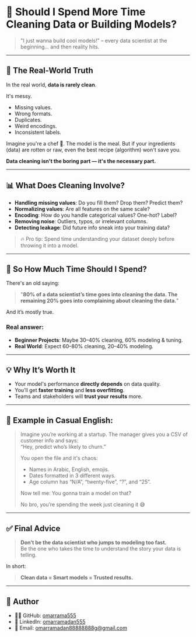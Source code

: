 # 🧼 Should I Spend More Time Cleaning Data or Building Models?

> "I just wanna build cool models!" – every data scientist at the beginning... and then reality hits.

---


## 🎯 The Real-World Truth

In the real world, **data is rarely clean**.

It's messy.
- Missing values.
- Wrong formats.
- Duplicates.
- Weird encodings.
- Inconsistent labels.

Imagine you're a chef 🍳. The model is the meal. But if your ingredients (data) are rotten or raw, even the best recipe (algorithm) won't save you.

**Data cleaning isn't the boring part — it's the necessary part.**

---

## 📊 What Does Cleaning Involve?

- **Handling missing values**: Do you fill them? Drop them? Predict them?
- **Normalizing values**: Are all features on the same scale?
- **Encoding**: How do you handle categorical values? One-hot? Label?
- **Removing noise**: Outliers, typos, or irrelevant columns.
- **Detecting leakage**: Did future info sneak into your training data?

> 🔥 Pro tip: Spend time understanding your dataset deeply before throwing it into a model.

---

## 🤔 So How Much Time Should I Spend?

There's an old saying:

> "**80% of a data scientist’s time goes into cleaning the data. The remaining 20% goes into complaining about cleaning the data.**"

And it’s mostly true.

### Real answer:
- **Beginner Projects**: Maybe 30–40% cleaning, 60% modeling & tuning.
- **Real World**: Expect 60–80% cleaning, 20–40% modeling.

---

## 💡 Why It’s Worth It

- Your model's performance **directly depends** on data quality.
- You’ll get **faster training** and **less overfitting**.
- Teams and stakeholders will **trust your results** more.

---

## 💬 Example in Casual English:

> Imagine you’re working at a startup. The manager gives you a CSV of customer info and says:  
> “Hey, predict who’s likely to churn.”  
>  
> You open the file and it's chaos:  
> - Names in Arabic, English, emojis.  
> - Dates formatted in 3 different ways.  
> - Age column has “N/A”, “twenty-five”, “?”, and “25”.  
>  
> Now tell me: You gonna train a model on that?  
>  
> No bro, you’re spending the week just cleaning it 😅

---

## ✅ Final Advice

> **Don’t be the data scientist who jumps to modeling too fast.**  
> Be the one who takes the time to understand the story your data is telling.

In short:
> **Clean data = Smart models = Trusted results.**

---

## 🙋 Author

- 👨‍💻 GitHub: [omarrama555](https://github.com/omarrama555)  
- 🔗 LinkedIn: [omarramadan555](https://www.linkedin.com/in/omarramadan555)  
- 📧 Email: omarramadan88888888g@gmail.com
